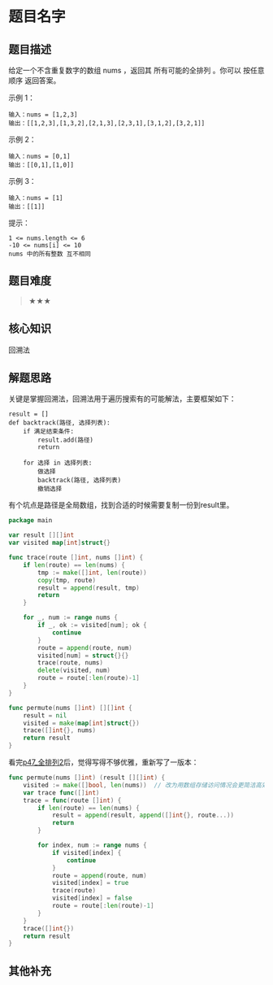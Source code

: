 # 题目名字
## 题目描述
给定一个不含重复数字的数组 nums ，返回其 所有可能的全排列 。你可以 按任意顺序 返回答案。

 

示例 1：
```
输入：nums = [1,2,3]
输出：[[1,2,3],[1,3,2],[2,1,3],[2,3,1],[3,1,2],[3,2,1]]
```
示例 2：
```
输入：nums = [0,1]
输出：[[0,1],[1,0]]
```
示例 3：
```
输入：nums = [1]
输出：[[1]]
```
 

提示：
```
1 <= nums.length <= 6
-10 <= nums[i] <= 10
nums 中的所有整数 互不相同
```

## 题目难度
> ★★★
## 核心知识
回溯法

## 解题思路
关键是掌握回溯法，回溯法用于遍历搜索有的可能解法，主要框架如下：

```
result = []
def backtrack(路径, 选择列表):
    if 满足结束条件:
        result.add(路径)
        return
    
    for 选择 in 选择列表:
        做选择
        backtrack(路径, 选择列表)
        撤销选择
```

有个坑点是路径是全局数组，找到合适的时候需要复制一份到result里。

```go
package main

var result [][]int
var visited map[int]struct{}

func trace(route []int, nums []int) {
	if len(route) == len(nums) {
		tmp := make([]int, len(route))
		copy(tmp, route)
		result = append(result, tmp)
		return
	}

	for _, num := range nums {
		if _, ok := visited[num]; ok {
			continue
		}
		route = append(route, num)
		visited[num] = struct{}{}
		trace(route, nums)
		delete(visited, num)
		route = route[:len(route)-1]
	}
}

func permute(nums []int) [][]int {
	result = nil
	visited = make(map[int]struct{})
	trace([]int{}, nums)
	return result
}

```

看完[p47_全排列2](./p47_全排列2.md)后，觉得写得不够优雅，重新写了一版本：

```go
func permute(nums []int) (result [][]int) {
	visited := make([]bool, len(nums))  // 改为用数组存储访问情况会更简洁高效
    var trace func([]int)
    trace = func(route []int) {
        if len(route) == len(nums) {
            result = append(result, append([]int{}, route...))
            return
        }

        for index, num := range nums {
            if visited[index] {
                continue
            }
            route = append(route, num)
            visited[index] = true
            trace(route)
            visited[index] = false
            route = route[:len(route)-1]
        }
    }
	trace([]int{})
	return result
}

```
## 其他补充
